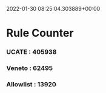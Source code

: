2022-01-30 08:25:04.303889+00:00
# Rule Counter 
 ### UCATE : 405938

 ### Veneto : 62495

 ### Allowlist : 13920